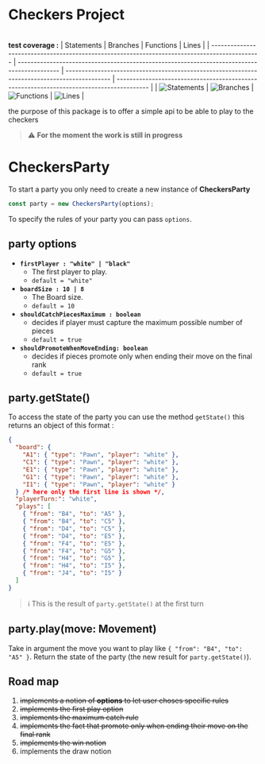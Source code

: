 # Checkers Project

\
**test coverage :**
| Statements | Branches | Functions | Lines |
| --------------------------------------------------------------------------------------------- | ------------------------------------------------------------------------------------------- | -------------------------------------------------------------------------------------------- | ---------------------------------------------------------------------------------------- |
| ![Statements](https://img.shields.io/badge/Coverage-99.73%25-brightgreen.svg 'Make me better!') | ![Branches](https://img.shields.io/badge/Coverage-97.84%25-brightgreen.svg 'Make me better!') | ![Functions](https://img.shields.io/badge/Coverage-99.13%25-brightgreen.svg 'Make me better!') | ![Lines](https://img.shields.io/badge/Coverage-99.72%25-brightgreen.svg 'Make me better!') |

the purpose of this package is to offer a simple api to be able to play to the checkers

> :warning: **For the moment the work is still in progress**

# CheckersParty

To start a party you only need to create a new instance of **CheckersParty**

```js
const party = new CheckersParty(options);
```

To specify the rules of your party you can pass `options`.

## party options

- **`firstPlayer : "white" | "black"`**
  - The first player to play.
  - `default = "white"`
- **`boardSize : 10 | 8 `**
  - The Board size.
  - `default = 10`
- **`shouldCatchPiecesMaximum : boolean`**
  - decides if player must capture the maximum possible number of pieces
  - `default = true`
- **`shouldPromoteWhenMoveEnding: boolean`**
  - decides if pieces promote only when ending their move on the final rank
  - `default = true`

## party.getState()

To access the state of the party you can use the method `getState()`
this returns an object of this format :

```json
{
  "board": {
    "A1": { "type": "Pawn", "player": "white" },
    "C1": { "type": "Pawn", "player": "white" },
    "E1": { "type": "Pawn", "player": "white" },
    "G1": { "type": "Pawn", "player": "white" },
    "I1": { "type": "Pawn", "player": "white" }
  } /* here only the first line is shown */,
  "playerTurn:": "white",
  "plays": [
    { "from": "B4", "to": "A5" },
    { "from": "B4", "to": "C5" },
    { "from": "D4", "to": "C5" },
    { "from": "D4", "to": "E5" },
    { "from": "F4", "to": "E5" },
    { "from": "F4", "to": "G5" },
    { "from": "H4", "to": "G5" },
    { "from": "H4", "to": "I5" },
    { "from": "J4", "to": "I5" }
  ]
}
```

> :information_source: This is the result of `party.getState()` at the first turn

## party.play(move: Movement)

Take in argument the move you want to play like `{ "from": "B4", "to": "A5" }`.
Return the state of the party (the new result for `party.getState()`).

## Road map

1. ~~implements a notion of **options** to let user choses specific rules~~
2. ~~implements the first play option~~
3. ~~implements the maximum catch rule~~
4. ~~implements the fact that promote only when ending their move on the final rank~~
5. ~~implements the win notion~~
6. implements the draw notion
